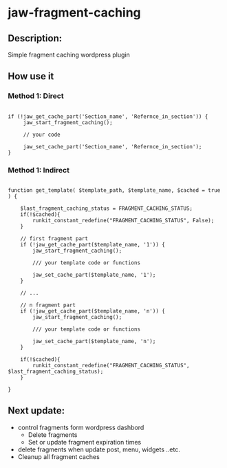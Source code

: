 # jaw-fragment-caching
## Description:
Simple fragment caching wordpress plugin

## How use it
### Method 1: Direct
```

if (!jaw_get_cache_part('Section_name', 'Refernce_in_section')) {
     jaw_start_fragment_caching();
     
     // your code
     
     jaw_set_cache_part('Section_name', 'Refernce_in_section');
}

```
### Method 1: Indirect
```

function get_template( $template_path, $template_name, $cached = true ) {
  
    $last_fragment_caching_status = FRAGMENT_CACHING_STATUS;
    if(!$cached){
        runkit_constant_redefine("FRAGMENT_CACHING_STATUS", False);
    }
    
    // first fragment part
    if (!jaw_get_cache_part($template_name, '1')) {
        jaw_start_fragment_caching();

        /// your template code or functions
        
        jaw_set_cache_part($template_name, '1');
    }
    
    // ...
   
    // n fragment part
    if (!jaw_get_cache_part($template_name, 'n')) {
        jaw_start_fragment_caching();

        /// your template code or functions
        
        jaw_set_cache_part($template_name, 'n');
    }
    
    if(!$cached){
        runkit_constant_redefine("FRAGMENT_CACHING_STATUS", $last_fragment_caching_status);
    }
    
}

```
## Next update:
- control fragments form wordpress dashbord
  * Delete fragments
  * Set or update fragment expiration times
- delete fragments when update post, menu, widgets ..etc.
- Cleanup all fragment caches
 
